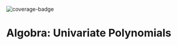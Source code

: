 ![coverage-badge](https://img.shields.io/badge/coverage-92.6%25-brightgreen?cacheSeconds=86400&style=flat)
# Algobra: Univariate Polynomials
